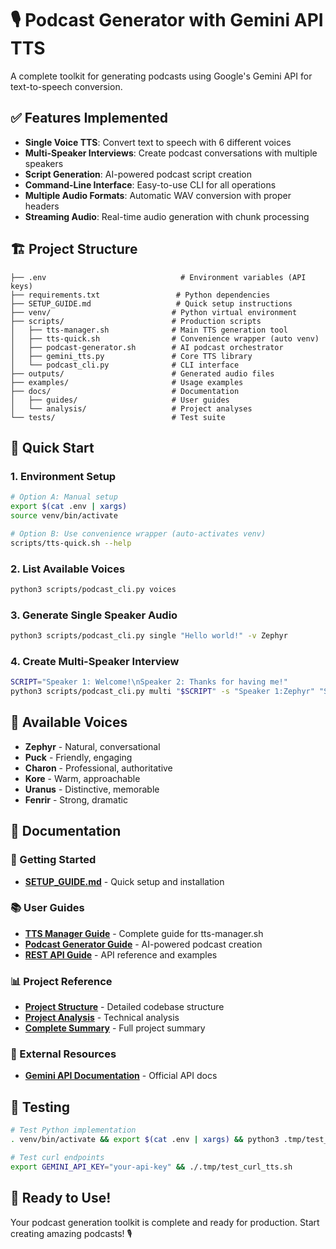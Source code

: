 # 🎙️ Podcast Generator with Gemini API TTS

A complete toolkit for generating podcasts using Google's Gemini API for text-to-speech conversion.

## ✅ Features Implemented
- **Single Voice TTS**: Convert text to speech with 6 different voices
- **Multi-Speaker Interviews**: Create podcast conversations with multiple speakers
- **Script Generation**: AI-powered podcast script creation
- **Command-Line Interface**: Easy-to-use CLI for all operations
- **Multiple Audio Formats**: Automatic WAV conversion with proper headers
- **Streaming Audio**: Real-time audio generation with chunk processing

## 🏗️ Project Structure
```
├── .env                              # Environment variables (API keys)
├── requirements.txt                 # Python dependencies
├── SETUP_GUIDE.md                   # Quick setup instructions
├── venv/                           # Python virtual environment
├── scripts/                        # Production scripts
│   ├── tts-manager.sh              # Main TTS generation tool
│   ├── tts-quick.sh                # Convenience wrapper (auto venv)
│   ├── podcast-generator.sh        # AI podcast orchestrator
│   ├── gemini_tts.py               # Core TTS library
│   └── podcast_cli.py              # CLI interface
├── outputs/                        # Generated audio files
├── examples/                       # Usage examples
├── docs/                           # Documentation
│   ├── guides/                     # User guides
│   └── analysis/                   # Project analyses
└── tests/                          # Test suite
```

## 🚀 Quick Start

### 1. Environment Setup
```bash
# Option A: Manual setup
export $(cat .env | xargs)
source venv/bin/activate

# Option B: Use convenience wrapper (auto-activates venv)
scripts/tts-quick.sh --help
```

### 2. List Available Voices
```bash
python3 scripts/podcast_cli.py voices
```

### 3. Generate Single Speaker Audio
```bash
python3 scripts/podcast_cli.py single "Hello world!" -v Zephyr
```

### 4. Create Multi-Speaker Interview
```bash
SCRIPT="Speaker 1: Welcome!\nSpeaker 2: Thanks for having me!"
python3 scripts/podcast_cli.py multi "$SCRIPT" -s "Speaker 1:Zephyr" "Speaker 2:Puck"
```

## 🎤 Available Voices
- **Zephyr** - Natural, conversational
- **Puck** - Friendly, engaging  
- **Charon** - Professional, authoritative
- **Kore** - Warm, approachable
- **Uranus** - Distinctive, memorable
- **Fenrir** - Strong, dramatic

## 📖 Documentation

### 🚀 Getting Started
- **[SETUP_GUIDE.md](SETUP_GUIDE.md)** - Quick setup and installation

### 📚 User Guides
- **[TTS Manager Guide](docs/guides/TTS_MANAGER_GUIDE.md)** - Complete guide for tts-manager.sh
- **[Podcast Generator Guide](docs/guides/PODCAST_GENERATOR_GUIDE.md)** - AI-powered podcast creation
- **[REST API Guide](docs/guides/REST_API_GUIDE.md)** - API reference and examples

### 📊 Project Reference
- **[Project Structure](docs/analysis/PROJECT_STRUCTURE.md)** - Detailed codebase structure
- **[Project Analysis](docs/analysis/PROJECT_ANALYSIS.md)** - Technical analysis
- **[Complete Summary](docs/analysis/COMPLETE_SUMMARY.md)** - Full project summary

### 🔗 External Resources
- **[Gemini API Documentation](https://ai.google.dev/gemini-api/docs)** - Official API docs

## 🧪 Testing
```bash
# Test Python implementation
. venv/bin/activate && export $(cat .env | xargs) && python3 .tmp/test_gemini_tts.py

# Test curl endpoints
export GEMINI_API_KEY="your-api-key" && ./.tmp/test_curl_tts.sh
```

## 🎯 Ready to Use!
Your podcast generation toolkit is complete and ready for production. Start creating amazing podcasts! 🎙️